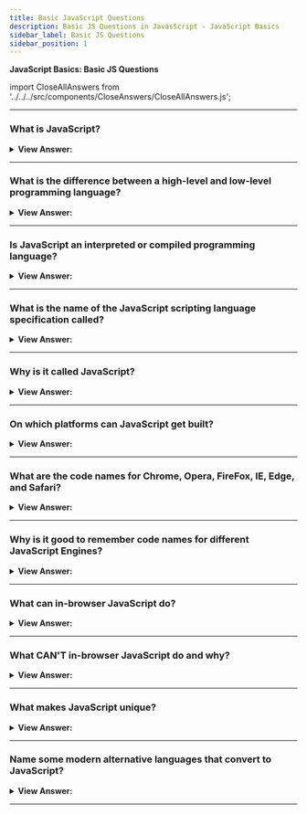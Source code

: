 ```yaml
---
title: Basic JavaScript Questions
description: Basic JS Questions in JavasScript - JavaScript Basics
sidebar_label: Basic JS Questions
sidebar_position: 1
---
```


**JavaScript Basics: Basic JS Questions**

import CloseAllAnswers from '../../../src/components/CloseAnswers/CloseAllAnswers.js';

<CloseAllAnswers />

---

### What is JavaScript?

<details className='answer'>
  <summary>
    <strong>View Answer:</strong>
  </summary>
  <div>
    <div>
      <strong>Interview Response:</strong> JavaScript is a high-level, dynamically typed, interpreted scripting language used to create interactive effects in the browser or server.<br/><br/>
    </div>

:::note

It should be noted, to maintain efficient speed in the browser, V8 translates JavaScript code into more efficient machine code instead of using an interpreter. During execution, it compiles JavaScript code into machine code using a JIT (Just-In-Time) compiler, much like SpiderMonkey or Rhino in the Mozilla browser.

:::

  </div>
</details>

---

### What is the difference between a high-level and low-level programming language?

<details>
  <summary>
    <strong>View Answer:</strong>
  </summary>
  <div>
    <div>
      <strong>Interview Response:</strong> A high-level language gets compiled without detailed knowledge of the underlying computer. For example, managing memory, knowing what processor is running, and keeping track of things like pointers are not necessary. High-level languages are more accessible to write and manage than low or mid-level programming languages because they are platform-independent. The major distinction between high-level and low-level languages is that programmers can readily grasp, interpret, and compile high-level languages when compared to machines. Machines, on the other hand, can interpret low-level language more readily than humans.
    </div>
  </div>
</details>

---

### Is JavaScript an interpreted or compiled programming language?

<details>
  <summary>
    <strong>View Answer:</strong>
  </summary>
  <div>
    <div>
      <strong>Interview Response:</strong> JavaScript is an interpreted language.
    </div>
    <br />
    <div>
      <strong>Technical Response:</strong> In a compiled language, the target machine directly translates the program. The target machine does not translate the source code directly into an interpreted language. Instead, a different program, an interpreter, reads and executes the code. In simple terms: JavaScript is an interpreted language.
    </div>
  </div>
</details>

---

### What is the name of the JavaScript scripting language specification called?

<details>
  <summary>
    <strong>View Answer:</strong>
  </summary>
  <div>
    <div>
      <strong>Interview Response:</strong> ECMAScript with a reference guide named ECMA-262.
    </div>
  </div>
</details>

---

### Why is it called JavaScript?

<details>
  <summary>
    <strong>View Answer:</strong>
  </summary>
  <div>
    <div>
      <strong>Interview Response:</strong> JavaScript was initially named "Live Script," but because of the popularity of Java. It was renamed too JavaScript as a play on the notoriety of the Java programming language, but they are considerably different. JavaScript is a high-level programming language, and Java is a mid-level programming language.
      </div>
  </div>
</details>

---

### On which platforms can JavaScript get built?

<details>
  <summary>
    <strong>View Answer:</strong>
  </summary>
  <div>
    <div>
      <strong>Interview Response:</strong> JavaScript works in any environment that has a JS engine.
    </div>
    <br />
    <div>
      <strong>Technical Response:</strong> Today, JavaScript can execute not only in the browser but also on the server or any device with a unique JavaScript engine like Node.js.
    </div>
  </div>
</details>

---

### What are the code names for Chrome, Opera, FireFox, IE, Edge, and Safari?

<details>
  <summary>
    <strong>View Answer:</strong>
  </summary>
  <div>
    <div>
      <strong>Technical Response:</strong>
      <br />
      <br />
      <ol>
        <li>V8 - in Chrome and Opera</li>
        <li>Spider Monkey - in FireFox</li>
        <li>Chakra - in Internet Explorer</li>
        <li>Chakra Core - in Microsoft Edge</li>
        <li>Nitro / SquirrelFish - in Safari</li>
      </ol>
    </div>
  </div>
</details>

---

### Why is it good to remember code names for different JavaScript Engines?

<details>
  <summary>
    <strong>View Answer:</strong>
  </summary>
  <div>
    <div>
      <strong>Interview Response:</strong> It is good to remember the names of engines to ensure features work in all environments. If not, we must write a polyfill.
    </div>
    <br />
    <div>
      <strong>Technical Response:</strong> The code names are good to remember because they get used in developer articles on the internet. For instance, if "V8 supports a feature X, " it probably works in Chrome and Opera.
    </div>
  </div>
</details>

---

### What can in-browser JavaScript do?

<details>
  <summary><strong>View Answer:</strong></summary>
  <div>
  <div><strong>Interview Response:</strong> In-browser JavaScript can do everything related to a webpage like manipulation, interaction with the user, and the webserver.</div><br />
  <div><strong>Technical Response:</strong> JavaScript's capabilities get heavily influenced by the environment in which it runs. Node.js, for example, includes methods that allow JavaScript to read/write arbitrary files and make network requests.<br/><br/>In-browser JavaScript can accomplish everything related to webpage alteration, user interaction, and webserver interaction.
  </div>
  </div><br/>
 <strong>For instance, in-browser JavaScript can:</strong>

1. Modify the existing text, add HTML, and design the page.
2. Respond to user activities, such as mouse clicks, pointer movements, and keystrokes.
3. Send network requests to distant servers and download and upload files (so-called AJAX and COMET technologies).
4. Get and set cookies, ask the visitor questions, and display messages
5. Track client-side data ("local storage").

</details>

---

### What CAN'T in-browser JavaScript do and why?

<details>
  <summary>
    <strong>View Answer:</strong>
  </summary>
  <div>
    <div>
      <strong>Interview Response:</strong> JavaScript's abilities are limited to ensure a user's safety in the browser. The aim is to prevent a malicious website from accessing users' data or harming them.
    </div>
    <br />
    <div>
      <strong>Technical Response:</strong> JavaScript's capabilities in the browser are limited to safeguard the user's safety. The purpose is to prevent a malicious website from acquiring private information or inflicting data damage to users.
    </div>
    <div>
      <strong>Examples of such constraints include:</strong>
      <br />
      <br />
      <ol>
        <li>
          JavaScript permits us to read/write files directly on the hard disk, copy them, or run applications on a web page, and it does not have direct access to OS functionality.
        </li>
        <li>
        	Modern browsers allow it to interact with files. Still, access is limited and only provided if the user performs specific actions, such as "dropping" a file into a browser window or choosing it through a tag.
        </li>
        <li>
          Interacting with the camera/microphone and other devices is possible, but it requires the user's explicit consent. The JavaScript-enabled page may not secretly activate a web camera, examine its surroundings, and communicate the data.
        </li>
        <li>
          JavaScript from one page may not be able to access JavaScript from another if they are from separate sites (from a different domain, protocol, or port).
        </li>
        <li>
          JavaScript can easily connect with the server that serves the current page through the internet. However, its capacity to receive data from other sites/domains is severely limited. Although feasible, it requires explicit agreement from the remote side (represented in HTTP headers).
        </li>
      </ol>
    </div>
  </div>
</details>

---

### What makes JavaScript unique?

<details>
  <summary>
    <strong>View Answer:</strong>
  </summary>
  <div>
    <div>
      <strong>Interview Response:</strong> JavaScript is unique because it fully integrates HTML and CSS, and all major browsers support it. JavaScript is the only browser technology that combines all three of these features. That distinguishes JavaScript and explains why it is the most widely used technology for designing browser interfaces.
    </div>
    <br />
  </div>
    </details>

---

### Name some modern alternative languages that convert to JavaScript?

<details>
  <summary>
    <strong>View Answer:</strong>
  </summary>
  <div>
    <div>
      <strong>Interview Response:</strong> Some of the alternatives to JavaScript include Coffee Script, TypeScript, Flow, Brython, Dart, and Kotlin.
    </div>
    <br />
    <div>
      <strong>Technical Response:</strong> Several popular languages are trans-piled (converted) to JavaScript before running in the browser.
    </div>
    <br />
    <div>
      <strong>Examples of such languages:</strong>
      <br />
      <br />
      <ol>
        <li>
          <strong>CoffeeScript</strong> is a "syntactic sugar" for JavaScript. It introduces shorter syntax, allowing us to write more transparent and more precise code—usually, Ruby devs like it.
        </li>
        <li>
          <strong>TypeScript</strong> concentrates on adding "strict data typing" to simplify the development and support of complex systems, and Microsoft develops it.
        </li>
        <li>
          <strong>Flow</strong> also adds data typing, but differently, and Facebook developed it.
        </li>
        <li>
          <strong>Dart</strong> is a standalone language with an engine that runs in non-browser environments (like mobile apps) and converts to JavaScript—developed by Google.
        </li>
        <li>
          <strong>Brython</strong> is a Python transpiler to JavaScript that enables the writing of applications in pure Python without JavaScript.
        </li>
        <li>
          <strong>Kotlin</strong> is a modern, concise and safe programming language that can target the browser or Node.
        </li>
      </ol>
    </div>
  </div>
</details>

---
